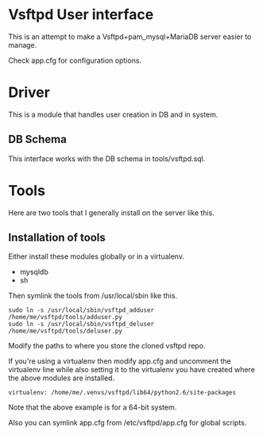# Vsftpd User interface

This is an attempt to make a Vsftpd+pam\_mysql+MariaDB server easier to manage. 

Check app.cfg for configuration options.

# Driver

This is a module that handles user creation in DB and in system. 

## DB Schema

This interface works with the DB schema in tools/vsftpd.sql.

# Tools

Here are two tools that I generally install on the server like this. 

## Installation of tools

Either install these modules globally or in a virtualenv. 

  * mysqldb
  * sh

Then symlink the tools from /usr/local/sbin like this. 

    sudo ln -s /usr/local/sbin/vsftpd_adduser /home/me/vsftpd/tools/adduser.py
    sudo ln -s /usr/local/sbin/vsftpd_deluser /home/me/vsftpd/tools/deluser.py

Modify the paths to where you store the cloned vsftpd repo. 

If you're using a virtualenv then modify app.cfg and uncomment the virtualenv line while also setting it to the virtualenv you have created where the above modules are installed. 

    virtualenv: /home/me/.venvs/vsftpd/lib64/python2.6/site-packages

Note that the above example is for a 64-bit system. 

Also you can symlink app.cfg from /etc/vsftpd/app.cfg for global scripts.
